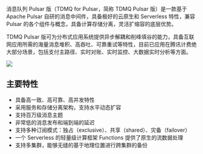消息队列 Pulsar 版（TDMQ for Pulsar，简称 TDMQ Pulsar 版）是一款基于 Apache Pulsar 自研的消息中间件，具备极好的云原生和 Serverless 特性，兼容 Pulsar 的各个组件与概念，具备计算存储分离，灵活扩缩容的底层优势。

TDMQ Pulsar 版可为分布式应用系统提供异步解耦和削峰填谷的能力，具备互联网应用所需的海量消息堆积、高吞吐、可靠重试等特性，目前已应用在腾讯计费绝大部分场景，包括支付主路径、实时对账、实时监控、大数据实时分析等方面。


![](https://main.qcloudimg.com/raw/497b58604f9b0f1a2cb762991c1fd637.png)

## 主要特性

- 具备高一致、高可靠、高并发特性
- 采用服务和存储分离架构，支持水平动态扩容
- 支持百万级消息主题
- 非常低的消息发布和端到端的延迟
- 支持多种订阅模式：独占（exclusive）、共享（shared）、灾备（failover）
- 一个 Serverless 的轻量级计算框架 Functions 提供了原生的流数据处理
- 支持多集群，能够无缝的基于地理位置进行跨集群的备份
